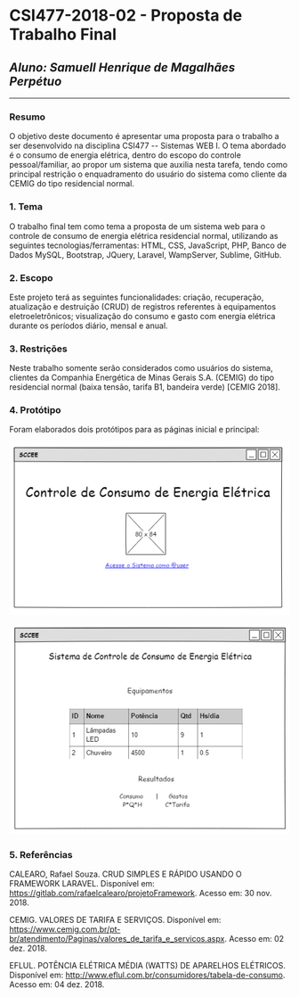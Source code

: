 # **CSI477-2018-02 - Proposta de Trabalho Final**
## *Aluno: Samuell Henrique de Magalhães Perpétuo*

--------------

<!-- Descrever um resumo sobre o trabalho. -->

### Resumo
O objetivo deste documento é apresentar uma proposta para o trabalho a ser desenvolvido na disciplina CSI477 -- Sistemas WEB I. O tema abordado é o consumo de energia elétrica, dentro do escopo do controle pessoal/familiar, ao propor um sistema que auxilia nesta tarefa, tendo como principal restrição o enquadramento do usuário do sistema como cliente da CEMIG do tipo residencial normal. 

<!-- Apresentar o tema. -->
### 1. Tema

  O trabalho final tem como tema a proposta de um sistema web para o controle de consumo de energia elétrica residencial normal, utilizando as seguintes tecnologias/ferramentas: HTML, CSS, JavaScript, PHP, Banco de Dados MySQL, Bootstrap, JQuery, Laravel, WampServer, Sublime, GitHub.
  
<!-- Descrever e limitar o escopo da aplicação. -->
### 2. Escopo

  Este projeto terá as seguintes funcionalidades: criação, recuperação, atualização e destruição (CRUD) de registros referentes à equipamentos eletroeletrônicos; visualização do consumo e gasto com energia elétrica durante os períodos diário, mensal e anual.

<!-- Apresentar restrições de funcionalidades e de escopo. -->
### 3. Restrições

  Neste trabalho somente serão considerados como usuários do sistema, clientes da Companhia Energética de Minas Gerais S.A. (CEMIG) do tipo residencial normal (baixa tensão, tarifa B1, bandeira verde) [CEMIG 2018].

<!-- Construir alguns protótipos para a aplicação, disponibilizá-los no Github e descrever o que foi considerado. //-->
### 4. Protótipo
  Foram elaborados dois protótipos para as páginas inicial e principal:
  
  ![Acesso](https://github.com/UFOP-CSI477/2018-02-trabalho-final-samuell/blob/master/1-Acesso.png)
  
  ![Principal](https://github.com/UFOP-CSI477/2018-02-trabalho-final-samuell/blob/master/2-Principal.png)

### 5. Referências
CALEARO, Rafael Souza. CRUD SIMPLES E RÁPIDO USANDO O FRAMEWORK LARAVEL. Disponível em: <https://gitlab.com/rafaelcalearo/projetoFramework>. Acesso em: 30 nov. 2018.

CEMIG. VALORES DE TARIFA E SERVIÇOS. Disponível em: <https://www.cemig.com.br/pt-br/atendimento/Paginas/valores_de_tarifa_e_servicos.aspx>. Acesso em: 02 dez. 2018.

EFLUL. POTÊNCIA ELÉTRICA MÉDIA (WATTS) DE APARELHOS ELÉTRICOS. Disponível em: <http://www.eflul.com.br/consumidores/tabela-de-consumo>. Acesso em: 04 dez. 2018.

